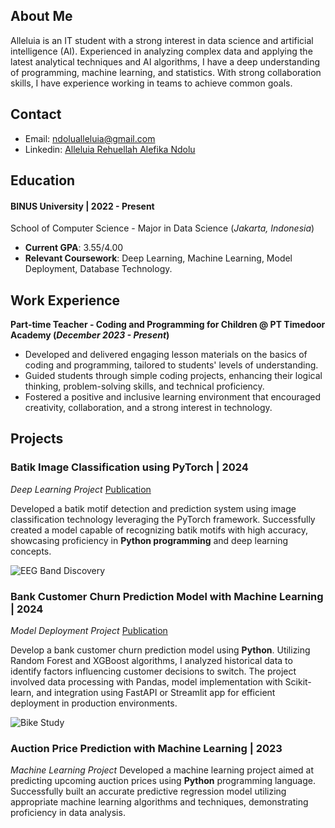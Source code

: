 ## About Me
Alleluia is an IT student with a strong interest in data science and artificial intelligence (AI). Experienced in analyzing complex data and applying the latest analytical techniques and AI algorithms, I have a deep understanding of programming, machine learning, and statistics. With strong collaboration skills, I have experience working in teams to achieve common goals.

## Contact
- Email: ndolualleluia@gmail.com
- Linkedin: [Alleluia Rehuellah Alefika Ndolu](https://www.linkedin.com/in/alleluiandolu/)

## Education
#### BINUS University | 2022 - Present
School of Computer Science - Major in Data Science 
(_Jakarta, Indonesia_)	
- **Current GPA**: 3.55/4.00
- **Relevant Coursework**: Deep Learning, Machine Learning, Model Deployment, Database Technology.


## Work Experience
**Part-time Teacher - Coding and Programming for Children @ PT Timedoor Academy (_December 2023 - Present_)**
- Developed and delivered engaging lesson materials on the basics of coding and programming, tailored to students' levels of understanding.
- Guided students through simple coding projects, enhancing their logical thinking, problem-solving skills, and technical proficiency.
- Fostered a positive and inclusive learning environment that encouraged creativity, collaboration, and a strong interest in technology.

## Projects
### Batik Image Classification using PyTorch | 2024
_Deep Learning Project_
[Publication](https://www.mdpi.com/1424-8220/22/8/3048)

Developed a batik motif detection and prediction system using image classification technology leveraging the PyTorch framework. Successfully created a model capable of recognizing batik motifs with high accuracy, showcasing proficiency in **Python programming** and deep learning concepts.

![EEG Band Discovery](/assets/img/eeg_band_discovery.jpeg)

### Bank Customer Churn Prediction Model with Machine Learning | 2024
_Model Deployment Project_
[Publication](https://www.mdpi.com/1424-8220/22/11/4240)

Develop a bank customer churn prediction model using **Python**. Utilizing Random Forest and XGBoost algorithms, I analyzed historical data to identify factors influencing customer decisions to switch. The project involved data processing with Pandas, model implementation with Scikit-learn, and integration using FastAPI or Streamlit app for efficient deployment in production environments.

![Bike Study](/assets/img/bike_study.jpeg)

### Auction Price Prediction with Machine Learning | 2023
_Machine Learning Project_
Developed a machine learning project aimed at predicting upcoming auction prices using **Python** programming language. Successfully built an accurate predictive regression model utilizing appropriate machine learning algorithms and techniques, demonstrating proficiency in data analysis.

